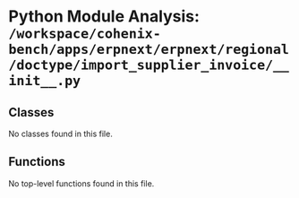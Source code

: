 # Python Module Analysis: `/workspace/cohenix-bench/apps/erpnext/erpnext/regional/doctype/import_supplier_invoice/__init__.py`

## Classes

No classes found in this file.


## Functions

No top-level functions found in this file.
